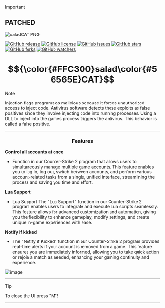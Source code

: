 > [!IMPORTANT]
> ## PATCHED

![saladCAT PNG](https://github.com/HFPZ/Banana-Internal/assets/172925390/ac4d6ae1-8ccb-4481-aced-e30afeef20d9)


[![GitHub release](https://img.shields.io/github/v/release/HFPZ/Banana-Internal?color=blue&label=release)]()
[![GitHub license](https://img.shields.io/github/license/HFPZ/Banana-Internal?color=green)]()
[![GitHub issues](https://img.shields.io/github/issues/HFPZ/Banana-Internal?color=red)]()
[![GitHub stars](https://img.shields.io/github/stars/HFPZ/Banana-Internal?color=yellow)]()
[![GitHub forks](https://img.shields.io/github/forks/HFPZ/Banana-Internal?color=orange)]()
[![GitHub watchers](https://img.shields.io/github/watchers/HFPZ/Banana-Internal?color=blue)]()





<h1 align="center">$${\color{#FFC300}salad\color{#56565E}CAT}$$</h1>



> [!NOTE]
> Injection flags programs as malicious because it forces unauthorized access to inject code. Antivirus software detects these exploits as false positives since they involve injecting code into running processes. Using a DLL to inject into the games process triggers the antivirus. This behavior is called a false positive.
>
---
<div align="center">
</div>
 <div align="center">

   
### Features 
</div>

**Control all accounts at once**
- Function in our Counter-Strike 2 program that allows users to simultaneously manage multiple game accounts. This feature enables you to log in, log out, switch between accounts, and perform various account-related tasks from a single, unified interface, streamlining the process and saving you time and effort.

**Lua Support**
- Lua Support The "Lua Support" function in our Counter-Strike 2 program enables users to integrate and execute Lua scripts seamlessly. This feature allows for advanced customization and automation, giving you the flexibility to enhance gameplay, modify settings, and create unique in-game experiences with ease.

**Notify if kicked**
- The "Notify if Kicked" function in our Counter-Strike 2 program provides real-time alerts if your account is removed from a game. This feature ensures you are immediately informed, allowing you to take quick action or rejoin a match as needed, enhancing your gaming continuity and experience.
  
![image](https://github.com/HFPZ/CS2-Multi-Account/assets/172925390/10a2235e-3b07-4c1b-bedf-9ce758280436)


---

> [!TIP]
> To close the UI press "M"!

---

<div align="center">
